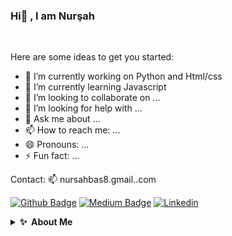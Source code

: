 ### Hi👋 , I am Nurşah

<br>

Here are some ideas to get you started:

- 🔭 I’m currently working on Python and Html/css
- 🌱 I’m currently learning Javascript
- 👯 I’m looking to collaborate on ...
- 🤔 I’m looking for help with ...
- 💬 Ask me about ...
- 📫 How to reach me: ...
- 😄 Pronouns: ...
- ⚡ Fun fact: ...

Contact:
📫 nursahbas8.gmail..com

<!--Linkler-->
[![Github Badge](https://img.shields.io/badge/-Github-000?style=quare&labelColor=000&logo=Github&logoColor=white&link=link)](https://github.com/NursahBas) 
[![Medium Badge](https://img.shields.io/badge/-Medium-757575?style=flat-quare&labelColor=757575&logo=Medium&logoColor=white&link=link)](https://medium.com/@nursahbas8) 
[![Linkedin](https://raw.githubusercontent.com/rahuldkjain/github-profile-readme-generator/master/src/images/30/40icons/Social/linked-in-alt.svg)](https://www.linkedin.com/in/nursahbas/)
<!--<a href="https://linkedin.com/in/gautamkrishnar" target="blank"><img align="center" src="https://raw.githubusercontent.com/rahuldkjain/github-profile-readme-generator/master/src/images/icons/Social/linked-in-alt.svg" alt="gautamkrishnar" height="30" width="40" /></a> -->

<!--Hakkımda-->
<details>
  <summary><b>✨&nbsp;&nbsp;About&nbsp;Me</b></summary>
  <br/>

I am a Junior Developer. I graduated from <a href="https://linkedin.com/in/gautamkrishnar" target="blank"><img align="center" src="https://w3.sdu.edu.tr/" alt=""/>Süleyman Demirel University</a> Computer Engineering Department in 2021.


